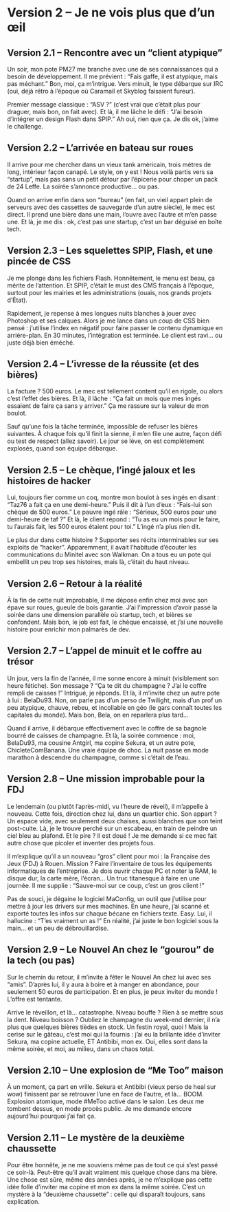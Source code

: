 # Version 2 – Je ne vois plus que d’un œil



## Version 2.1 – Rencontre avec un “client atypique”

Un soir, mon pote PM27 me branche avec une de ses connaissances qui a besoin de développement. Il me prévient : “Fais gaffe, il est atypique, mais pas méchant.” Bon, moi, ça m’intrigue. Vers minuit, le type débarque sur IRC (oui, déjà rétro à l’époque où Caramail et Skyblog faisaient fureur).

Premier message classique : “ASV ?” (c’est vrai que c’était plus pour draguer, mais bon, on fait avec). Et là, il me lâche le défi : “J’ai besoin d’intégrer un design Flash dans SPIP.” Ah oui, rien que ça. Je dis ok, j’aime le challenge.

## Version 2.2 – L’arrivée en bateau sur roues

Il arrive pour me chercher dans un vieux tank américain, trois mètres de long, intérieur façon canapé. Le style, on y est ! Nous voilà partis vers sa “startup”, mais pas sans un petit détour par l’épicerie pour choper un pack de 24 Leffe. La soirée s’annonce productive… ou pas.

Quand on arrive enfin dans son “bureau” (en fait, un vieil appart plein de serveurs avec des cassettes de sauvegarde d’un autre siècle), le mec est direct. Il prend une bière dans une main, l’ouvre avec l’autre et m’en passe une. Et là, je me dis : ok, c’est pas une startup, c’est un bar déguisé en boîte tech.

## Version 2.3 – Les squelettes SPIP, Flash, et une pincée de CSS

Je me plonge dans les fichiers Flash. Honnêtement, le menu est beau, ça mérite de l’attention. Et SPIP, c’était le must des CMS français à l’époque, surtout pour les mairies et les administrations (ouais, nos grands projets d’État).

Rapidement, je repense à mes longues nuits blanches à jouer avec Photoshop et ses calques. Alors je me lance dans un coup de CSS bien pensé : j’utilise l’index en négatif pour faire passer le contenu dynamique en arrière-plan. En 30 minutes, l’intégration est terminée. Le client est ravi… ou juste déjà bien éméché.

## Version 2.4 – L’ivresse de la réussite (et des bières)

La facture ? 500 euros. Le mec est tellement content qu’il en rigole, ou alors c’est l’effet des bières. Et là, il lâche : “Ça fait un mois que mes ingés essaient de faire ça sans y arriver.” Ça me rassure sur la valeur de mon boulot.

Sauf qu’une fois la tâche terminée, impossible de refuser les bières suivantes. À chaque fois qu’il finit la sienne, il m’en file une autre, façon défi ou test de respect (allez savoir). Le jour se lève, on est complètement explosés, quand son équipe débarque.

## Version 2.5 – Le chèque, l’ingé jaloux et les histoires de hacker

Lui, toujours fier comme un coq, montre mon boulot à ses ingés en disant : “Taz76 a fait ça en une demi-heure.” Puis il dit à l’un d’eux : “Fais-lui son chèque de 500 euros.” Le pauvre ingé râle : “Sérieux, 500 euros pour une demi-heure de taf ?” Et là, le client répond : “Tu as eu un mois pour le faire, tu l’aurais fait, les 500 euros étaient pour toi.” L’ingé n’a plus rien dit.

Le plus dur dans cette histoire ? Supporter ses récits interminables sur ses exploits de “hacker”. Apparemment, il avait l’habitude d’écouter les communications du Minitel avec son Walkman. On a tous eu un pote qui embellit un peu trop ses histoires, mais là, c’était du haut niveau.

## Version 2.6 – Retour à la réalité

À la fin de cette nuit improbable, il me dépose enfin chez moi avec son épave sur roues, gueule de bois garantie. J’ai l’impression d’avoir passé la soirée dans une dimension parallèle où startup, tech, et bières se confondent. Mais bon, le job est fait, le chèque encaissé, et j’ai une nouvelle histoire pour enrichir mon palmarès de dev.

## Version 2.7 – L’appel de minuit et le coffre au trésor

Un jour, vers la fin de l’année, il me sonne encore à minuit (visiblement son heure fétiche). Son message ? “Ça te dit du champagne ? J’ai le coffre rempli de caisses !” Intrigué, je réponds. Et là, il m’invite chez un autre pote à lui : BelaDu93. Non, on parle pas d’un perso de Twilight, mais d’un prof un peu atypique, chauve, rebeu, et incollable en géo (le gars connaît toutes les capitales du monde). Mais bon, Bela, on en reparlera plus tard…

Quand il arrive, il débarque effectivement avec le coffre de sa bagnole bourré de caisses de champagne. Et là, la soirée commence : moi, BelaDu93, ma cousine Antgirl, ma copine Sekura, et un autre pote, ChicleteComBanana. Une vraie équipe de choc. La nuit passe en mode marathon à descendre du champagne, comme si c’était de l’eau.


## Version 2.8 – Une mission improbable pour la FDJ

Le lendemain (ou plutôt l’après-midi, vu l’heure de réveil), il m’appelle à nouveau. Cette fois, direction chez lui, dans un quartier chic. Son appart ? Un espace vide, avec seulement deux chaises, aussi blanches que son teint post-cuite. Là, je le trouve perché sur un escabeau, en train de peindre un ciel bleu au plafond. Et le pire ? Il est doué ! Je me demande si ce mec fait autre chose que picoler et inventer des projets fous.

Il m’explique qu’il a un nouveau “gros” client pour moi : la Française des Jeux (FDJ) à Rouen. Mission ? Faire l’inventaire de tous les équipements informatiques de l’entreprise. Je dois ouvrir chaque PC et noter la RAM, le disque dur, la carte mère, l’écran… Un truc titanesque à faire en une journée. Il me supplie : “Sauve-moi sur ce coup, c’est un gros client !”

Pas de souci, je dégaine le logiciel MaConfig, un outil que j’utilise pour mettre à jour les drivers sur mes machines. En une heure, j’ai scanné et exporté toutes les infos sur chaque bécane en fichiers texte. Easy. Lui, il hallucine : “T’es vraiment un as !” En réalité, j’ai juste le bon logiciel sous la main… et un peu de débrouillardise.

## Version 2.9 – Le Nouvel An chez le “gourou” de la tech (ou pas)

Sur le chemin du retour, il m’invite à fêter le Nouvel An chez lui avec ses “amis”. D’après lui, il y aura à boire et à manger en abondance, pour seulement 50 euros de participation. Et en plus, je peux inviter du monde ! L’offre est tentante.

Arrive le réveillon, et là… catastrophe. Niveau bouffe ? Rien à se mettre sous la dent. Niveau boisson ? Oubliez le champagne du week-end dernier, il n’a plus que quelques bières tièdes en stock. Un festin royal, quoi ! Mais la cerise sur le gâteau, c’est moi qui la fournis : j’ai eu la brillante idée d’inviter Sekura, ma copine actuelle, ET Antibibi, mon ex. Oui, elles sont dans la même soirée, et moi, au milieu, dans un chaos total.

## Version 2.10 – Une explosion de “Me Too” maison

À un moment, ça part en vrille. Sekura et Antibibi (vieux perso de heal sur wow) finissent par se retrouver l’une en face de l’autre, et là… BOOM. Explosion atomique, mode #MeToo activé dans le salon. Les deux me tombent dessus, en mode procès public. Je me demande encore aujourd’hui pourquoi j’ai fait ça.

## Version 2.11 – Le mystère de la deuxième chaussette

Pour être honnête, je ne me souviens même pas de tout ce qui s’est passé ce soir-là. Peut-être qu’il avait vraiment mis quelque chose dans ma bière. Une chose est sûre, même des années après, je ne m’explique pas cette idée folle d’inviter ma copine et mon ex dans la même soirée. C’est un mystère à la “deuxième chaussette” : celle qui disparaît toujours, sans explication.

